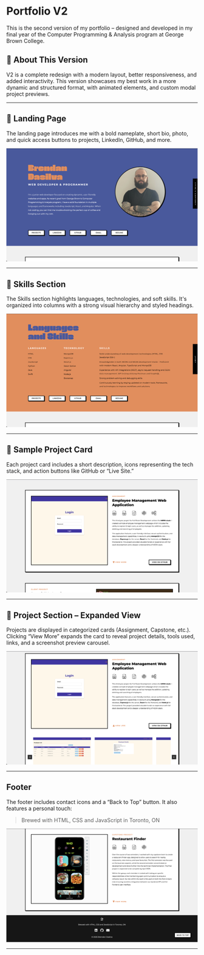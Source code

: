 # Portfolio V2

This is the second version of my portfolio – designed and developed in my final year of the Computer Programming & Analysis program at George Brown College.

## 🚀 About This Version

V2 is a complete redesign with a modern layout, better responsiveness, and added interactivity. This version showcases my best work in a more dynamic and structured format, with animated elements, and custom modal project previews.

---

## 🎯 Landing Page

The landing page introduces me with a bold nameplate, short bio, photo, and quick access buttons to projects, LinkedIn, GitHub, and more.

![Landing](./screenshots/landing.png)

---

## 🧠 Skills Section

The Skills section highlights languages, technologies, and soft skills. It's organized into columns with a strong visual hierarchy and styled headings.

![Skills](./screenshots/skills.png)

---

## 🔧 Sample Project Card

Each project card includes a short description, icons representing the tech stack, and action buttons like GitHub or “Live Site.”

![Project Card](./screenshots/project.png)

---

## 📂 Project Section – Expanded View

Projects are displayed in categorized cards (Assignment, Capstone, etc.). Clicking “View More” expands the card to reveal project details, tools used, links, and a screenshot preview carousel.

![Expanded Project](./screenshots/expanded.png)

---

## Footer

The footer includes contact icons and a “Back to Top” button. It also features a personal touch:  
> Brewed with HTML, CSS and JavaScript in Toronto, ON

![Footer](./screenshots/footer.png)

---
